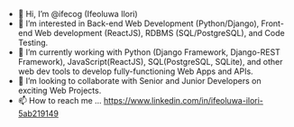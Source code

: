 - 👋 Hi, I’m @ifecog (Ifeoluwa Ilori)
- 👀 I’m interested in Back-end Web Development (Python/Django), Front-end Web development (ReactJS), RDBMS (SQL/PostgreSQL), and Code Testing.
- 🌱 I’m currently working with Python (Django Framework, Django-REST Framework), JavaScript(ReactJS), SQL(PostgreSQL, SQLite), and other web dev tools to develop fully-functioning Web Apps and APIs.
- 💞️ I’m looking to collaborate with Senior and Junior Developers on exciting Web Projects.
- 📫 How to reach me ... https://www.linkedin.com/in/ifeoluwa-ilori-5ab219149

<!---
ifecog/ifecog is a ✨ special ✨ repository because its `README.md` (this file) appears on your GitHub profile.
You can click the Preview link to take a look at your changes.
--->
